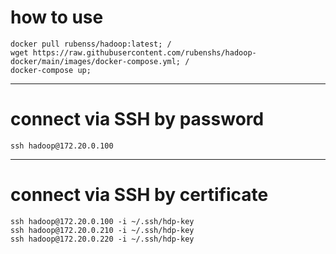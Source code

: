 # how to use
```
docker pull rubenss/hadoop:latest; /
wget https://raw.githubusercontent.com/rubenshs/hadoop-docker/main/images/docker-compose.yml; /
docker-compose up;
```

---

# connect via SSH by password
```
ssh hadoop@172.20.0.100
```

---
# connect via SSH by certificate
```
ssh hadoop@172.20.0.100 -i ~/.ssh/hdp-key
ssh hadoop@172.20.0.210 -i ~/.ssh/hdp-key
ssh hadoop@172.20.0.220 -i ~/.ssh/hdp-key
```